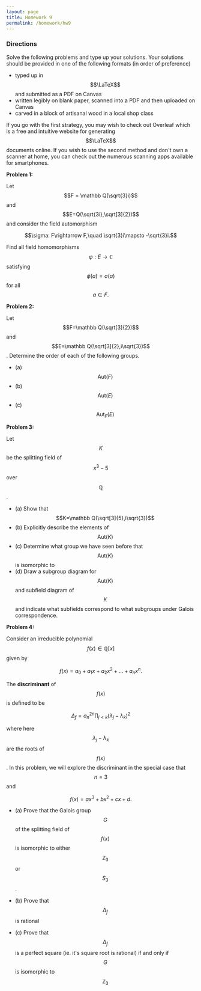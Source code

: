 ```yaml
---
layout: page
title: Homework 9
permalink: /homework/hw9
---
```


### Directions
Solve the following problems and type up your solutions.  Your solutions should be provided in one of the following formats (in order of preference)
* typed up in $$\LaTeX$$ and submitted as a PDF on Canvas
* written legibly on blank paper, scanned into a PDF and then uploaded on Canvas
* carved in a block of artisanal wood in a local shop class

If you go with the first strategy, you may wish to check out Overleaf which is a free and intuitive website for generating $$\LaTeX$$ documents online.
If you wish to use the second method and don't own a scanner at home, you can check out the numerous scanning apps available for smartphones.

**Problem 1:**

Let $$F = \mathbb Q(\sqrt{3}i)$$ and $$E=Q(\sqrt{3i},\sqrt[3]{2})$$ and consider the field automorphism

$$\sigma: F\rightarrow F,\quad \sqrt{3}i\mapsto -\sqrt{3}i.$$

Find all field homomorphisms $$\varphi: E\rightarrow\mathbb C$$ satisfying $$\phi(a) = \sigma(a)$$ for all $$a\in F.$$

**Problem 2:**

Let $$F=\mathbb Q(\sqrt[3]{2})$$ and $$E=\mathbb Q(\sqrt[3]{2},i\sqrt{3})$$.
Determine the order of each of the following groups.

* (a) $$\text{Aut}(F)$$
* (b) $$\text{Aut}(E)$$
* (c) $$\text{Aut}_F(E)$$

**Problem 3:**  

Let $$K$$ be the splitting field of $$x^3-5$$ over $$\mathbb Q$$.

* (a) Show that $$K=\mathbb Q(\sqrt[3]{5},i\sqrt{3})$$
* (b) Explicitly describe the elements of $$\text{Aut}(K)$$
* (c) Determine what group we have seen before that $$\text{Aut}(K)$$ is isomorphic to
* (d) Draw a subgroup diagram for $$\text{Aut}(K)$$ and subfield diagram of $$K$$ and indicate what subfields correspond to what subgroups under Galois correspondence.

**Problem 4:**

Consider an irreducible polynomial $$f(x)\in \mathbb Q[x]$$ given by

$$f(x) = a_0 + a_1x + a_2x^2 + \dots + a_nx^n.$$

The **discriminant** of $$f(x)$$ is defined to be

$$\Delta_f = a_n^{2n}\prod_{j< k} (\lambda_j-\lambda_k)^2$$

where here $$\lambda_j-\lambda_k$$ are the roots of $$f(x)$$.  In this problem, we will explore the discriminant in the special case that $$n=3$$ and

$$f(x) = ax^3 + bx^2 + cx + d.$$

* (a) Prove that the Galois group $$G$$ of the splitting field of $$f(x)$$ is isomorphic to either $$\mathbb Z_3$$ or $$S_3$$.

* (b) Prove that $$\Delta_f$$ is rational

* (c) Prove that $$\Delta_f$$ is a perfect square  (ie. it's square root is rational) if and only if $$G$$ is isomorphic to $$\mathbb Z_3$$




